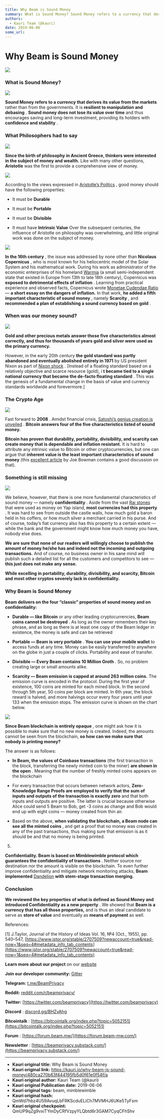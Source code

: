 ```yaml
---
title: Why Beam is Sound Money
summary: What is Sound Money? Sound Money refers to a currency that derives its value from the markets rather than from the governments. It is resilient to manipulation and debasing . Sound money does not lose its value over time and thus encourages saving and long-term investment, providing its holders with confidence and stability . What Philosophers had to say Since the birth of philosophy in Ancient Greece, thinkers were interested in the subject of money and wealth. Like with many other questions, A
authors:
  - Kauri Team (@kauri)
date: 2019-06-06
some_url: 
---
```


# Why Beam is Sound Money



![](https://ipfs.infura.io/ipfs/QmPnCEie99sQuB4iRDL77rUAJCCJj39faSZt9T2UKmVDGZ)


### What is Sound Money?

![](https://ipfs.infura.io/ipfs/QmSKSB1T1S9PxSUmvXakAAYVBFyouhphtTgHJwzgg4xZmT)

 
**Sound Money refers to a currency that derives its value from the markets**
 rather than from the governments. It is 
**resilient to manipulation and debasing**
 . 
**Sound money does not lose its value over time**
 and thus encourages saving and long-term investment, providing its holders with 
**confidence and stability**
 .

### What Philosophers had to say

![](https://ipfs.infura.io/ipfs/QmbDVNcpSdVFXnra1b6EHkarw8aN2CDLQ4rCrpH6iHyShP)

 
**Since the birth of philosophy in Ancient Greece, thinkers were interested in the subject of money and wealth.**
 Like with many other questions, 
**Aristotle**
 was the first to provide a comprehensive view of money.

![](https://ipfs.infura.io/ipfs/QmSqisH1eAPBeZWtw3G4yJ1jWxcwp96atGiX3XvzKm5QQU)

According to the views expressed in 
[Aristotle’s Politics](https://www.quora.com/How-does-Aristotle-define-sound-currency)
 , good money should have the following properties:



 * It must be **Durable** 

 * It must be **Portable** 

 * It must be **Divisible** 

 * It must have **Intrinsic Value** 
Over the subsequent centuries, the influence of Aristotle on philosophy was overwhelming, and little original work was done on the subject of money.

![](https://ipfs.infura.io/ipfs/QmeXT5cSEa5E31iwTmqsw1BQCvM4MPSyJiQmAQCKnS1Xhi)

 
**In the 16th century**
 , the issue was addressed by none other than 
**Nicolaus Copernicus**
 , who is most known for his heliocentric model of the Solar System and his mathematical work. During his work as administrator of the economic enterprises of his homeland 
[Warmia](https://en.wikipedia.org/wiki/Prince-Bishopric_of_Warmia)
 (a small semi-independent state that existed in Europe from 13th to late 18th century), Copernicus was 
**exposed to detrimental effects of inflation**
 . Learning from practical experience and observed facts, Copernicus wrote 
[Monetae Cudendae Ratio](http://copernicus.torun.pl/en/archives/money/4/?view=transkrypcja&lang=en)
 — 
**a short essay on the dangers of inflation.**
 In that work, 
**he added a fifth important characteristic of sound money**
 , namely 
**Scarcity**
 , and 
**recommended a plan of establishing a sound currency based on gold**
 .

### When was our money sound?

![](https://ipfs.infura.io/ipfs/QmT4C6EXvB9n9UJzderzcfQbk1TxackADmrcPrm3TGxdRA)

 
**Gold and other precious metals answer those five characteristics almost correctly, and thus for thousands of years gold and silver were used as the primary currency.**
 
However, in the early 20th century 
**the gold standard was partly abandoned and eventually abolished entirely in 1971**
 by US president Nixon as part of 
[Nixon shock](https://en.wikipedia.org/wiki/Nixon_shock)
 . [Instead of a floating standard based on a relatively objective and scarce resource (gold), i 
**t became tied to a single national currency that became the de-facto floating standard**
 . This was the genesis of a fundamental change in the basis of value and currency standards worldwide and forevermore.]

### The Crypto Age

![](https://ipfs.infura.io/ipfs/QmcFxtWjXFHZdtPdVXb8zctoVcrDSSZZgVmj5hNgJ2dqdB)

Fast forward to 
**2008**
 . Amidst financial crisis, 
[Satoshi’s genius creation is unveiled](https://bitcoin.org/bitcoin.pdf)
 . 
**Bitcoin answers four of the five characteristics listed of sound money.**
 
 
**Bitcoin has proven that durability, portability, divisibility, and scarcity can create money that is dependable and inflation resistant.**
 It is hard to attribute any intrinsic value to Bitcoin or other cryptocurrencies, but one can argue that 
**inherent value is the least important characteristics of sound money**
 (this 
[excellent article](https://dailyreckoning.com/the-trickiest-characteristic-of-sound-money/)
 by Joe Bowman contains a good discussion on that).

### Something is still missing

![](https://ipfs.infura.io/ipfs/QmW7qEvM8JnvZ3aEUoA94gBVswbyVuEWy85NJJmTDPa2QK)

We believe, however, that there is one more fundamental characteristics of sound money — namely 
**confidentiality**
 . Aside from the vast 
[Rai stones](https://en.wikipedia.org/wiki/Rai_stones)
 that were used as money on Yap island, 
**most currencies had this property**
 . It was hard to see from outside the castle walls, how much gold a baron held in his coffers, or how much silver a merchant carried in his purse. And of course, today’s fiat currency also has this property to a certain extent — while the bank and the government might know how much money you have, nobody else does.
 
**We are sure that none of our readers will willingly choose to publish the amount of money he/she has and indeed not the incoming and outgoing transactions.**
 And of course, no business owner in his sane mind will publish such a detailed list for all the customers and competitors to see — 
**this just does not make any sense.**
 
 
**While excelling in portability, durability, divisibility, and scarcity, Bitcoin and most other cryptos severely lack in confidentiality.**
 

### Why Beam is Sound Money
 
**Beam delivers on the four “classic” properties of sound money and on confidentiality:**
 



 *  **Durable — like Bitcoin** or any other leading cryptocurrencies, **Beam coins cannot be destroyed** . As long as the owner remembers their key phrase, and as long as there is at least one copy of the Beam ledger in existence, the money is safe and can be retrieved

 *  **Portable — Beam is very portable** . **You can use your mobile wallet** to access funds at any time. Money can be easily transferred to anywhere on the globe in just a couple of clicks. Portability and ease of transfer.

 *  **Divisible — Every Beam contains 10 Million Groth** . So, no problem creating large or small amounts alike.

 *  **Scarcity — Beam emission is capped at around 263 million coins.** The emission curve is encoded in the protocol. During the first year of existence, 100 coins are minted for each mined block. In the second through 5th year, 50 coins per block are minted. In 6th year, the block reward is halved, and more halvings occur every four years until year 133 when the emission stops. The emission curve is shown on the chart below.

![](https://ipfs.infura.io/ipfs/QmXR5LhgBfLF2RvpS4tBE592m7eD97jaAGTdTt2ba9eKLq)

 
**Since Beam blockchain is entirely opaque**
 , one might ask how it is possible to make sure that no new money is created. Indeed, the amounts cannot be seen from the blockchain, 
**so how can we make sure that nobody is printing money?**
 
The answer is as follows:



 *  **In Beam, the values of Coinbase transactions** (the first transaction in the block, transferring the newly minted coin to the miner) **are shown in the open** . Meaning that the number of freshly minted coins appears on the blockchain

 * For every transaction that occurs between network actors, **Zero-Knowledge Range Proofs are employed to verify that the sum of inputs and outputs of the transaction is exactly zero** and that both inputs and outputs are positive. The latter is crucial because otherwise Alice could send 5 Beam to Bob, get -3 coins as change and Bob would end up with eight coins — money created from thin air.

 * Based on the above, **when validating the blockchain, a Beam node can see all the minted coins** , and get a proof that no money was created in any of the past transactions, thus making sure that emission is as it should be and that no money is being printed.
5. 
**Confidentiality. Beam is based on Mimblewimble protocol which guarantees the confidentiality of transactions**
 . Neither source nor destination nor the amount is visible on the blockchain. To even further improve confidentiality and mitigate network monitoring attacks, 
**Beam implemented** [Dandelion](https://medium.com/beam-mw/about-dandelion-and-mimblewimble-e083597e0355) **with stem-stage transaction merging.**
 
### Conclusion
 
**We reviewed the key properties of what is defined as Sound Money and introduced Confidentiality as a new property**
 . We showed that 
**Beam is a currency that has all those properties,**
 and is thus an ideal candidate to serve as 
**store of value**
 and eventually as 
**means of payment**
 as well.

References:

[1] J.Taylor, Journal of the History of Ideas Vol. 16, №4 (Oct., 1955), pp. 540–547, 
[https://www.jstor.org/stable/2707509?newaccount=true&read-now=1&seq=4#metadata_info_tab_contents](https://www.jstor.org/stable/2707509?newaccount=true&read-now=1&seq=4#metadata_info_tab_contents)
 
 
**Learn more about our project**
 on our 
[website](https://www.beam.mw)
 
 
**Join our developer community:** [Gitter](https://gitter.im/beamprivacy/Lobby?utm_source=share-link&utm_medium=link&utm_campaign=share-link)
 
 
**Telegram:** [t.me/BeamPrivacy](https://t.me/BeamPrivacy)
 
 
**Reddit:** [reddit.com/r/beamprivacy/](https://www.reddit.com/r/beamprivacy/)
 
 
**Twitter:** [https://twitter.com/beamprivacy](https://twitter.com/beamprivacy)
 
 
**Discord** : [discord.gg/BHZvAhg](https://discord.gg/BHZvAhg)
 
 
**Bitcointalk** : [https://bitcointalk.org/index.php?topic=5052151](https://bitcointalk.org/index.php?topic=5052151)
 
 
**Forum** : [https://forum.beam.mw/](https://forum.beam-mw.com/)
 
 
**Newsletter** : [https://beamprivacy.substack.com/](https://beamprivacy.substack.com/)
 



---

- **Kauri original title:** Why Beam is Sound Money
- **Kauri original link:** https://kauri.io/why-beam-is-sound-money/480ca270b63f444195fb5d0f61e0f54f/a
- **Kauri original author:** Kauri Team (@kauri)
- **Kauri original Publication date:** 2019-06-06
- **Kauri original tags:** beam, mimblewimble
- **Kauri original hash:** QmWd7hbz4U59AvuqLbFRKScduELiCh7MVMHJ6UKe5TyFsm
- **Kauri original checkpoint:** QmUP9qZg9vxiTYmDyCRfVzpyYLQbtd6r3GAM7CyqCFhShv



